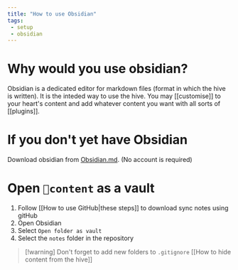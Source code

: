 ```yaml
---
title: "How to use Obsidian"
tags:
 - setup
 - obsidian
---
```


# Why would you use obsidian?
Obsidian is a dedicated editor for markdown files (format in which the hive is written). It is the inteded way to use the hive. You may [[customise]] to your heart's content and add whatever content you want with all sorts of [[plugins]].

# If you don't yet have Obsidian
Download obsidian from [Obsidian.md](https://obsidian.md/). (No account is required)

# Open `📂content` as a vault
1. Follow [[How to use GitHub|these steps]] to download sync notes using gitHub
2. Open Obsidian
3. Select `Open folder as vault`
4. Select the `notes` folder in the repository

>[!warning] Don't forget to add new folders to `.gitignore`
>[[How to hide content from the hive]]